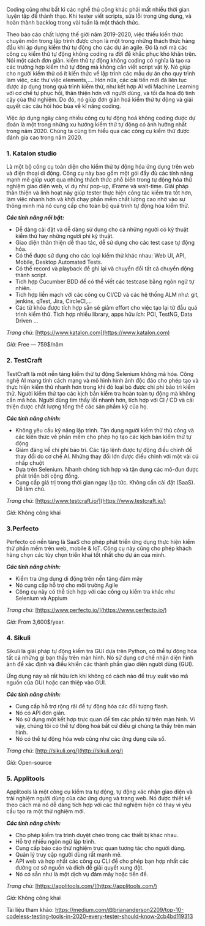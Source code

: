 Coding cũng như bất kì các nghề thủ công khác phải mất nhiều thời gian luyện tập để thành thạo. Khi tester viết scripts, sửa lỗi trong ứng dụng, và hoàn thành backlog trong vài tuần là một thách thức. 

Theo báo cáo chất lượng thế giời năm 2019-2020, việc thiếu kiến thức chuyên môn trong lập trình được chọn là một trong những thách thức hàng đầu khi áp dụng kiểm thử tự động cho các dự án agile. Đó là nơi mà các công cụ  kiểm thử tự động không coding ra đời để khắc phục khó khăn trên. Nói một cách đơn giản. kiểm thử tự động không coding có nghĩa là tạo ra các trường hợp kiểm thử tự động mà không cần viết script vật lý. Nó giúp cho người kiểm thử có ít kiến thức về lập trình các mẫu dự án cho quy trình làm việc, các thư việc elements,....
Hơn nữa, các cải tiến mới đã liên tục được áp dụng trong quá trình kiểm thử, như kết hợp AI với Machine Learning với cơ chế tự phục hồi, thân thiện hơn với người dùng, và tối đa hoá độ tinh cậy của thử nghiệm. Do đó, nó giúp đơn giản hoá kiểm thử tự động và giải quyết các câu hỏi hóc búa về kĩ năng coding.

Việc áp dụng ngày càng nhiều công cụ tự động hoá không coding được dự đoán là một trong những xu hướng kiểm thử tự động có ảnh hưởng nhất trong năm 2020. Chúng ta cùng tìm hiểu qua các công cụ kiểm thử được đánh gía cao trong năm 2020.

### 1. Katalon studio

Là một bộ công cụ toàn diện cho kiểm thử tự động hóa ứng dụng trên web và điện thoại di động. Công cụ này bao gồm một gói đầy đủ các tính năng mạnh mẽ giúp vượt qua những thách thức phổ biến trong tự động hóa thử nghiệm giao diện web, ví dụ như pop-up, iFrame và wait-time. Giải pháp thân thiện và linh hoạt này giúp tester thực hiện công tác kiểm tra tốt hơn, làm việc nhanh hơn và khởi chạy phần mềm chất lượng cao nhờ vào sự thông minh mà nó cung cấp cho toàn bộ quá trình tự động hóa kiểm thử.

***Các tính năng nổi bật:***

* Dễ dàng cài đặt và dễ dàng sử dụng cho cả những người có kỹ thuật kiểm thử hay những người phi kỹ thuật.
* Giao diện thân thiện dễ thao tác, dễ sử dụng cho các test case tự động hóa.
* Có thể được sử dụng cho các loại kiểm thử khác nhau: Web UI, API, Mobile, Desktop Automated Tests.
* Có thể record và playback để ghi lại và chuyển đổi tất cả chuyển động thành script.
* Tích hợp Cucumber BDD để có thể viết các testcase bằng ngôn ngữ tự nhiên.
* Tích hợp liền mạch với các công cụ CI/CD và các hệ thống ALM như: git, jenkins, qTest, Jira, CircleCI,…
* Các từ khóa được tích hợp sẵn sẽ giảm effort cho việc tạo lại từ đầu quá trình kiểm thử. Tích hợp nhiều library, apps hữu ích: POI, TestNG, Data Driven ...

*Trang chủ*: [https://www.katalon.com](https://www.katalon.com)

*Giá*: Free — 759$/năm

### 2. TestCraft

TestCraft là một nền tảng kiểm thử tự động Selenium không mã hóa. Công nghệ AI mang tính cách mạng và mô hình hình ảnh độc đáo cho phép tạo và thực hiện kiểm thử nhanh hơn trong khi đó loại bỏ được chi phí bảo trì kiểm thử. Người kiểm thử tạo các kịch bản kiểm tra hoàn toàn tự động mà không cần mã hóa. Người dùng tìm thấy lỗi nhanh hơn, tích hợp với CI / CD và cải thiện được chất lượng tổng thể các sản phẩm kỹ của họ.

***Các tính năng chính:***

* Không yêu cầu kỹ năng lập trình. Tận dụng người kiểm thử thủ công và các kiến thức về phần mềm cho phép họ tạo các kịch bản kiểm thử tự động
* Giảm đáng kể chi phí bảo trì. Các tập lệnh được tự động điều chỉnh để thay đổi do cơ chế AI. Những thay đổi lớn được điều chỉnh với một vài cú nhấp chuột
* Dựa trên Selenium. Nhanh chóng tích hợp và tận dụng các mô-đun được phát triển bởi cộng đồng.
* Cung cấp giá trị trong thời gian ngay lập tức. Không cần cài đặt (SaaS). Dễ làm chủ.

*Trang chủ*: [https://www.testcraft.io/](https://www.testcraft.io/)

*Giá*: Không công khai

### 3.Perfecto

Perfecto có nền tảng là SaaS cho phép phát triển ứng dụng thực hiện kiểm thử phần mềm trên web, mobile & IoT. Công cụ này cũng cho phép khách hàng chọn các tùy chọn triển khai tốt nhất cho dự án của mình.

***Các tính năng chính:***

* Kiểm tra ứng dụng di động trên nền tảng đám mây
* Nó cung cấp hỗ trợ cho môi trường Agile
* Công cụ này có thể tích hợp với các công cụ kiểm tra khác như Selenium và Appium
  
*Trang chủ*: [https://www.perfecto.io/](https://www.perfecto.io/)

*Giá*: From 3,600$/year.

### 4. Sikuli

 Sikuli là giải pháp tự động kiểm tra GUI dựa trên Python, có thể tự động hóa tất cả những gì bạn thấy trên màn hình. Nó sử dụng cơ chế nhận diện hình ảnh để xác định và điều khiển các thành phần giao diện người dùng (GUI).
 
 Ứng dụng này sẽ rất hữu ích khi không có cách nào để truy xuất vào mã nguồn của GUI hoặc can thiệp vào GUI.
 
 ***Các tính năng chính:***
 
* Cung cấp hỗ trợ rộng rãi để tự động hóa các đối tượng flash.
* Nó có API đơn giản.
* Nó sử dụng một kết hợp trực quan để tìm các phần tử trên màn hình. Vì vậy, chúng tôi có thể tự động hoá bất cứ điều gì chúng ta thấy trên màn hình.
* Nó có thể tự động hóa web cũng như các ứng dụng cửa sổ.

*Trang chủ*: [http://sikuli.org/](http://sikuli.org/)

*Giá*: Open-source

### 5. Applitools

Applitools là một công cụ kiểm tra tự động, tự động xác nhận giao diện và trải nghiệm người dùng của các ứng dụng và trang web. Nó được thiết kế theo cách mà nó dễ dàng tích hợp với các thử nghiệm hiện có thay vì yêu cầu tạo ra một thử nghiệm mới.

 ***Các tính năng chính:***
 
* Cho phép kiểm tra trình duyệt chéo trong các thiết bị khác nhau.
*  Hỗ trợ nhiều ngôn ngữ lập trình.
* Cung cấp báo cáo thử nghiệm trực quan tương tác cho người dùng.
* Quản lý truy cập người dùng rất mạnh mẽ.
* API web và hợp nhất các công cụ CLI để cho phép bạn hợp nhất các đường cơ sở nguồn và đích để giải quyết xung đột.
* Nó có sẵn như là một dịch vụ đám mây hoặc tiền đề.

*Trang chủ*: [https://applitools.com/](https://applitools.com/)

*Giá*: Không công khai

Tài liệu tham khảo: https://medium.com/@briananderson2209/top-10-codeless-testing-tools-in-2020-every-tester-should-know-2cb4bd119313